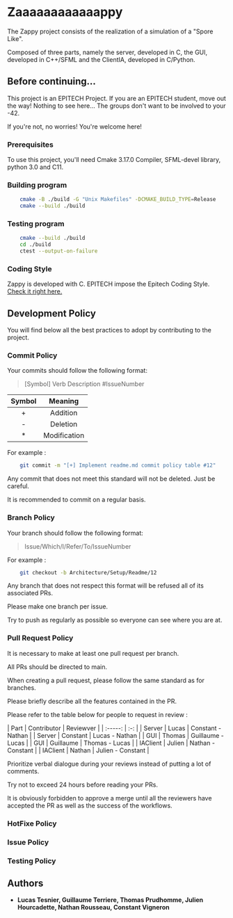 # Zaaaaaaaaaaaappy

The Zappy project consists of the realization of a simulation of a "Spore Like".

Composed of three parts, namely the server, developed in C, the GUI, developed in C++/SFML and the ClientIA, developed in C/Python.

## Before continuing...

This project is an EPITECH Project. If you are an EPITECH student, move out the way! Nothing to see here... The groups don't want to be involved to your -42.

If you're not, no worries! You're welcome here!

### Prerequisites

To use this project, you'll need Cmake 3.17.0 Compiler, SFML-devel library, python 3.0 and C11.

### Building program

```bash
    cmake -B ./build -G "Unix Makefiles" -DCMAKE_BUILD_TYPE=Release
    cmake --build ./build
```

### Testing program
```bash
    cmake --build ./build
    cd ./build
    ctest --output-on-failure
```

### Coding Style

Zappy is developed with C. EPITECH impose the Epitech Coding Style. [Check it right here.](https://intra.epitech.eu/file/Public/technical-documentations/epitech_c_coding_style.pdf)

## Development Policy

You will find below all the best practices to adopt by contributing to the project.

### Commit Policy

Your commits should follow the following format:

> \[Symbol\] Verb Description #IssueNumber

| Symbol | Meaning  |
| :-----: | :-: |
| + | Addition |
| - | Deletion |
| * | Modification |

For example :

```bash
    git commit -m "[+] Implement readme.md commit policy table #12"
```

Any commit that does not meet this standard will not be deleted. Just be careful.

It is recommended to commit on a regular basis.

### Branch Policy

Your branch should follow the following format:

> Issue/Which/I/Refer/To/IssueNumber

For example :

```bash
    git checkout -b Architecture/Setup/Readme/12
```

Any branch that does not respect this format will be refused all of its associated PRs.

Please make one branch per issue.

Try to push as regularly as possible so everyone can see where you are at.

### Pull Request Policy

It is necessary to make at least one pull request per branch.

All PRs should be directed to main.

When creating a pull request, please follow the same standard as for branches.

Please briefly describe all the features contained in the PR.

Please refer to the table below for people to request in review :

| Part | Contributor | Reviewver  |
| :-----: | :-: |
| Server | Lucas | Constant - Nathan |
| Server | Constant | Lucas - Nathan |
| GUI | Thomas | Guillaume - Lucas |
| GUI | Guillaume | Thomas - Lucas |
| IAClient | Julien | Nathan - Constant |
| IAClient | Nathan | Julien - Constant |

Prioritize verbal dialogue during your reviews instead of putting a lot of comments.

Try not to exceed 24 hours before reading your PRs.

It is obviously forbidden to approve a merge until all the reviewers have accepted the PR as well as the success of the workflows.

### HotFixe Policy

### Issue Policy

### Testing Policy

## Authors

* **Lucas Tesnier, Guillaume Terriere, Thomas Prudhomme, Julien Hourcadette, Nathan Rousseau, Constant Vigneron**